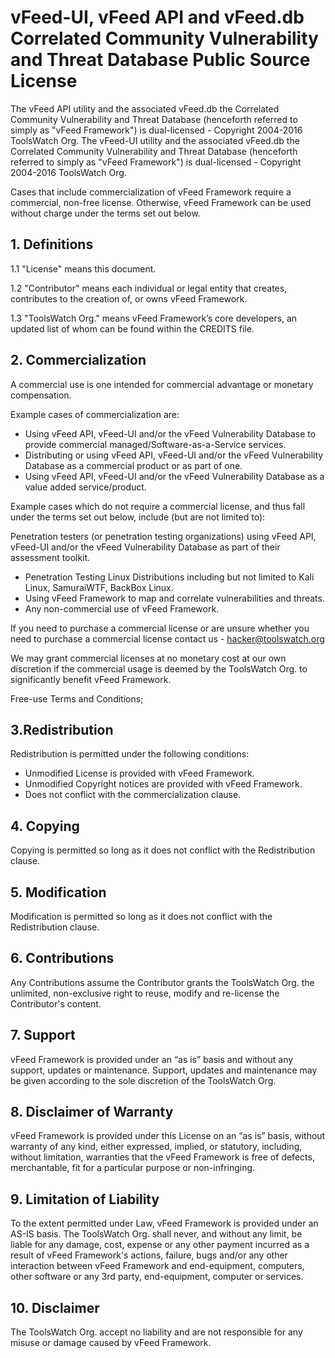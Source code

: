 # vFeed-UI, vFeed API and vFeed.db Correlated Community Vulnerability and Threat Database Public Source License

The vFeed API utility and the associated vFeed.db the Correlated Community Vulnerability and Threat Database (henceforth referred to simply as "vFeed Framework") is dual-licensed - Copyright 2004-2016 ToolsWatch Org.
The vFeed-UI utility and the associated vFeed.db the Correlated Community Vulnerability and Threat Database (henceforth referred to simply as "vFeed Framework") is dual-licensed - Copyright 2004-2016 ToolsWatch Org.

Cases that include commercialization of vFeed Framework require a commercial, non-free license. Otherwise, vFeed Framework can be used without charge under the terms set out below.

## 1. Definitions

1.1 "License" means this document.

1.2 "Contributor" means each individual or legal entity that creates, contributes to the creation of, or owns vFeed Framework.

1.3 "ToolsWatch Org." means vFeed Framework’s core developers, an updated list of whom can be found within the CREDITS file.


## 2. Commercialization

A commercial use is one intended for commercial advantage or monetary compensation.

Example cases of commercialization are:

* Using vFeed API, vFeed-UI and/or the vFeed Vulnerability Database to provide commercial managed/Software-as-a-Service services.
* Distributing or using vFeed API, vFeed-UI and/or the vFeed Vulnerability Database as a commercial product or as part of one.
* Using vFeed API, vFeed-UI and/or the vFeed Vulnerability Database as a value added service/product.

Example cases which do not require a commercial license, and thus fall under the terms set out below, include (but are not limited to):

Penetration testers (or penetration testing organizations) using vFeed API, vFeed-UI and/or the vFeed Vulnerability Database as part of their assessment toolkit.

* Penetration Testing Linux Distributions including but not limited to Kali Linux, SamuraiWTF, BackBox Linux.
* Using vFeed Framework to map and correlate vulnerabilities and threats.
* Any non-commercial use of vFeed Framework.

If you need to purchase a commercial license or are unsure whether you need to purchase a commercial license contact us - hacker@toolswatch.org

We may grant commercial licenses at no monetary cost at our own discretion if the commercial usage is deemed by the ToolsWatch Org. to significantly benefit vFeed Framework.

Free-use Terms and Conditions;

## 3.Redistribution

Redistribution is permitted under the following conditions:

* Unmodified License is provided with vFeed Framework.
* Unmodified Copyright notices are provided with vFeed Framework.
* Does not conflict with the commercialization clause.

## 4. Copying

Copying is permitted so long as it does not conflict with the Redistribution clause.

## 5. Modification

Modification is permitted so long as it does not conflict with the Redistribution clause.

## 6. Contributions

Any Contributions assume the Contributor grants the ToolsWatch Org. the unlimited, non-exclusive right to reuse, modify and re-license the Contributor's content.

## 7. Support

vFeed Framework is provided under an “as is” basis and without any support, updates or maintenance. Support, updates and maintenance may be given according to the sole discretion of the ToolsWatch Org.

## 8. Disclaimer of Warranty

vFeed Framework is provided under this License on an “as is” basis, without warranty of any kind, either expressed, implied, or statutory, including, without limitation, warranties that the vFeed Framework is free of defects, merchantable, fit for a particular purpose or non-infringing.

## 9. Limitation of Liability

To the extent permitted under Law, vFeed Framework is provided under an AS-IS basis. The ToolsWatch Org. shall never, and without any limit, be liable for any damage, cost, expense or any other payment incurred as a result of vFeed Framework's actions, failure, bugs and/or any other interaction between vFeed Framework and end-equipment, computers, other software or any 3rd party, end-equipment, computer or services.

## 10. Disclaimer

The ToolsWatch Org. accept no liability and are not responsible for any misuse or damage caused by vFeed Framework.

